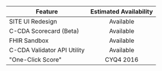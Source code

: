 | Feature | Estimated Availability
| --------------- | :-----------------------------:
| SITE UI Redesign   | Available
| C-CDA Scorecard (Beta)   | Available
| FHIR Sandbox   | Available
| C-CDA Validator API Utility| Available
| "One-Click Score"| CYQ4 2016
